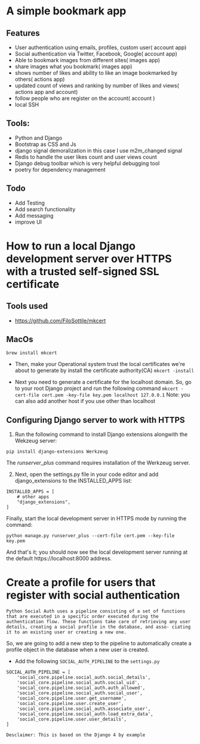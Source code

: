 # A simple bookmark app

## Features
* User authentication using emails, profiles, custom user( account app)
* Social authentication via Twitter, Facebook, Google( account app)
* Able to bookmark images from different sites( images app)
* share images what you bookmark( images app)
* shows number of likes and ability to like an image bookmarked by others( actions app)
* updated count of views and ranking by number of likes and views( actions app and account)
* follow people who are register on the account( account )
* local SSH

## Tools:
* Python and Django
* Bootstrap as CSS and Js
* django signal demoralization in this case I use m2m_changed signal
* Redis to handle the user likes count and user views count
* Django debug toolbar which is very helpful debugging tool
* poetry for dependency management

## Todo
* Add Testing
* Add search functionality
* Add messaging
* improve UI

# How to run a local Django development server over HTTPS with a trusted self-signed SSL certificate

## Tools used
- https://github.com/FiloSottile/mkcert

## MacOs
`brew install mkcert`

* Then, make your Operational system trust the local certificates we're about to generate by install the certificate authority(CA)
`mkcert -install`

* Next you need to generate a certificate for the localhost domain. So, go to your root Django project and run the following command
`mkcert -cert-file cert.pem -key-file key.pem localhost 127.0.0.1`
Note: you can also add another host if you use other than localhost

## Configuring Django server to work with HTTPS
1. Run the following command to install Django extensions alongwith the Wekzeug server:

`pip install django-extensions Werkzeug`

The *runserver_plus* command requires installation of the Werkzeug server.

2. Next, open the settings.py file in your code editor and add django_extensions to the INSTALLED_APPS list:

```
INSTALLED_APPS = [
    # other apps
    "django_extensions",
]
```
Finally, start the local development server in HTTPS mode by running the command:

`python manage.py runserver_plus --cert-file cert.pem --key-file key.pem`

And that's it; you should now see the local development server running at the default https://localhost:8000 address.


# Create a profile for users that register with social authentication
 `Python Social Auth uses a pipeline consisting of a set of functions that are executed in a specific order executed during the authentication flow. These functions take care of retrieving any user details, creating a social profile in the database, and asso- ciating it to an existing user or creating a new one.`

 So, we are going to add a new step to the pipeline to automatically create a profile object in the database when a new user is created.

- Add the following `SOCIAL_AUTH_PIPELINE` to the `settings.py`

```
SOCIAL_AUTH_PIPELINE = [
    'social_core.pipeline.social_auth.social_details',
    'social_core.pipeline.social_auth.social_uid',
    'social_core.pipeline.social_auth.auth_allowed',
    'social_core.pipeline.social_auth.social_user',
    'social_core.pipeline.user.get_username',
    'social_core.pipeline.user.create_user',
    'social_core.pipeline.social_auth.associate_user',
    'social_core.pipeline.social_auth.load_extra_data',
    'social_core.pipeline.user.user_details',
]
```

`Desclaimer: This is based on the Django 4 by example `
